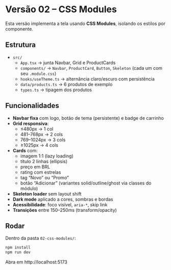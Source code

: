 # Versão 02 – CSS Modules

Esta versão implementa a tela usando **CSS Modules**, isolando os estilos por componente.

## Estrutura

- `src/`
  - `App.tsx` → junta Navbar, Grid e ProductCards
  - `components/` → `Navbar`, `ProductCard`, `Button`, `Skeleton` (cada um com seu `.module.css`)
  - `hooks/useTheme.ts` → alternância claro/escuro com persistência
  - `data/products.ts` → 6 produtos de exemplo
  - `types.ts` → tipagem dos produtos

## Funcionalidades

- **Navbar fixa** com logo, botão de tema (persistente) e badge de carrinho
- **Grid responsiva**:
  - ≤480px → 1 col
  - 481–768px → 2 cols
  - 769–1024px → 3 cols
  - ≥1025px → 4 cols
- **Cards** com:
  - imagem 1:1 (lazy loading)
  - título 2 linhas (ellipsis)
  - preço em BRL
  - rating com estrelas
  - tag “Novo” ou “Promo”
  - botão “Adicionar” (variantes solid/outline/ghost via classes do módulo)
- **Skeleton loader** sem layout shift
- **Dark mode** aplicado a cores, sombras e bordas
- **Acessibilidade**: foco visível, `aria-*`, skip link
- **Transições** entre 150–250ms (transform/opacity)

## Rodar

Dentro da pasta `02-css-modules/`:

```bash
npm install
npm run dev
```

Abra em http://localhost:5173